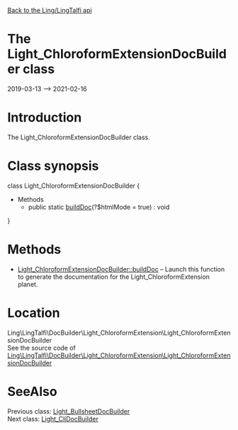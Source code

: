 [Back to the Ling/LingTalfi api](https://github.com/lingtalfi/LingTalfi/blob/master/doc/api/Ling/LingTalfi.md)



The Light_ChloroformExtensionDocBuilder class
================
2019-03-13 --> 2021-02-16






Introduction
============

The Light_ChloroformExtensionDocBuilder class.



Class synopsis
==============


class <span class="pl-k">Light_ChloroformExtensionDocBuilder</span>  {

- Methods
    - public static [buildDoc](https://github.com/lingtalfi/LingTalfi/blob/master/doc/api/Ling/LingTalfi/DocBuilder/Light_ChloroformExtension/Light_ChloroformExtensionDocBuilder/buildDoc.md)(?$htmlMode = true) : void

}






Methods
==============

- [Light_ChloroformExtensionDocBuilder::buildDoc](https://github.com/lingtalfi/LingTalfi/blob/master/doc/api/Ling/LingTalfi/DocBuilder/Light_ChloroformExtension/Light_ChloroformExtensionDocBuilder/buildDoc.md) &ndash; Launch this function to generate the documentation for the Light_ChloroformExtension planet.





Location
=============
Ling\LingTalfi\DocBuilder\Light_ChloroformExtension\Light_ChloroformExtensionDocBuilder<br>
See the source code of [Ling\LingTalfi\DocBuilder\Light_ChloroformExtension\Light_ChloroformExtensionDocBuilder](https://github.com/lingtalfi/LingTalfi/blob/master/DocBuilder/Light_ChloroformExtension/Light_ChloroformExtensionDocBuilder.php)



SeeAlso
==============
Previous class: [Light_BullsheetDocBuilder](https://github.com/lingtalfi/LingTalfi/blob/master/doc/api/Ling/LingTalfi/DocBuilder/Light_Bullsheet/Light_BullsheetDocBuilder.md)<br>Next class: [Light_CliDocBuilder](https://github.com/lingtalfi/LingTalfi/blob/master/doc/api/Ling/LingTalfi/DocBuilder/Light_Cli/Light_CliDocBuilder.md)<br>
